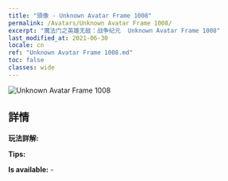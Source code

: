 ```yaml
---
title: "頭像 - Unknown Avatar Frame 1008"
permalink: /Avatars/Unknown Avatar Frame 1008/
excerpt: "魔法门之英雄无敌：战争纪元  Unknown Avatar Frame 1008"
last_modified_at: 2021-06-30
locale: cn
ref: "Unknown Avatar Frame 1008.md"
toc: false
classes: wide
---
```

 ![Unknown Avatar Frame 1008](/images/a/avatarFrame_8.png)

## 詳情

 **玩法詳解:**  

 **Tips:**  

 **Is available:**  - 

